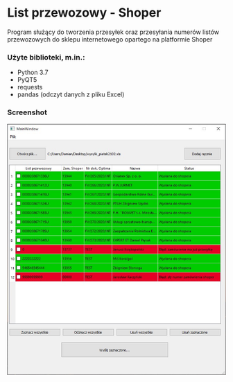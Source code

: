 # List przewozowy - Shoper
Program służący do tworzenia przesyłek oraz przesyłania numerów listów przewozowych do sklepu internetowego opartego na platformie Shoper

### Użyte biblioteki, m.in.:
* Python 3.7
* PyQT5
* requests
* pandas (odczyt danych z pliku Excel)

### Screenshot
![List przewozowy](listprzewozowy2102.jpg)
